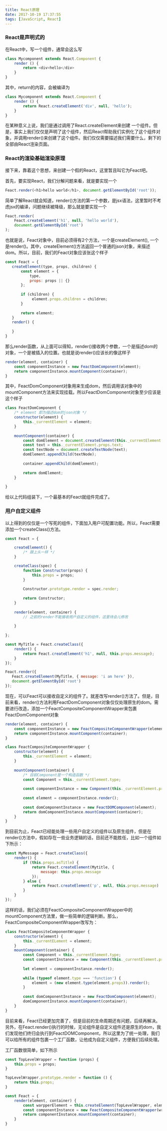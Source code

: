 ```yaml
---
title: React原理
date: 2017-10-19 17:37:55
tags: [JavaScript, React]
---
```



### React是声明式的
在React中，写一个组件，通常会这么写
```js
class Mycomponent extends React.Component {
    render () {
        return <div>hello</div>
    }
}
```
其中，return的内容，会被编译为
```js
class Mycomponent extends React.Component {
    render () {
        return React.createElement('div', null, 'hello');
    }
}
```
在某种意义上说，我们是通过调用了React.createElement来创建
一个组件。但是，事实上我们仅仅是声明了这个组件，然后React帮助我们实例化了这个组件对象，并调用render()来创建了这个组件。我们仅仅需要描述我们需要什么，剩下的全部由React渲染页面。


<!-- more -->

### React的渲染基础渲染原理
接下来，靠着这个思想，来创建一个假的React，这里暂且叫它为Feact吧。

首先，要实现React，我们分解问题来看，就是要实现一个

```js
Feact.render(<h1>hello world</h1>, document.getElementById('root'));

```
简单了解React就会知道，render()方法的第一个参数，是jsx语法，这里暂时不考虑jsx的编译，问题继续被降级，那么就是要实现一个

```js
Feact.render(
    Feact.createElement('h1', null, 'hello world'),
    document.getElementById('root')
);

```
也就是说，Feact对象中，目前必须得有2个方法，一个是createElement(), 一个是render()。其中，createElement()方法返回一个普通的json对象，来描述dom。所以，目前，我们的Feact对象应该张这个样子

```js
const Feact = {
   createElement(type, props, children) {
       const element = {
           type,
           props: props || {}
       };
       
       if (children) {
            element.props.children = children;
       }
       
       return element;
   }
   render() {
    
   }
}

```

那么render函数，从上面可以得知，render()接收两个参数，一个是描述dom的对象，一个是被插入的位置。也就是说render()应该长的像这样子

```js
render(element, container) {
    const componentInstance = new FeactDomComponent(element);
    return componentInstance.mountComponent(container);
}
```
其中，FeactDomComponent对象用来生成dom，然后调用该对象中的mountComponent方法来实现挂载。所以FeactDomComponent对象至少应该是这个样子

```js
class FeactDomComponent {
    /* element 即为描述dom的json对象 */
    constructor(element) {
        this._currentElement = element;
    }
    
    mountComponent(container) {
        const domElement = document.createElement(this._currentElement.type);
        const text = this._currentElement.props.text;
        const textNode = document.createTextNode(text);
        domElement.appendChild(textNode);
        
        container.appendChild(domElement);
        
        return domElement;
    }
    
}
```

给以上代码组装下，一个最基本的Feact就组件完成了。

### 用户自定义组件

以上得到的仅仅是一个写死的组件，下面加入用户可配置功能。所以，Feact需要添加一个createClass()方法。

```js
const Feact = {

    createElement() {
        /* 跟上头一样 */
    }

    createClass(spec) {
        function Constructor(props) {
            this.props = props;
        }
        
        Constructor.prototype.render = spec.render;
        
        return Constructor;
    }
    
    render(element, container) {
        // 之前的render不能接收用户自定义的组件，这里待会儿修改
        
    }
    
};

const MyTitle = Feact.createClass({
    render() {
        return Feact.createElement('h1', null, this.props.message);
    }
});

Feact.render({
   Feact.createElement(MyTitle, { message: 'i am here' }),
   document.getElementById('root')
});

```

现在，可以Feact可以接收自定义的组件了。就差改写render()方法了。但是，目前来看，render()方法利用FeactDomComponent对象仅仅处理原生的dom。需要进行改造，添加一个FeactCompositeComponentWrapper来包裹FeactDomComponent对象

```js
render(element, container) {
    const componentInstance = new FeactCompositeComponentWrapper(element);
    return componentInstance.mountComponent(container);
}

class FeactCompositeComponentWrapper {
    constructor(element) {
        this._currentElement = element;
    }
    
    mountComponent(container) {
        /* 目前Component是一个构造函数 */
        const Component = this._currentElement.type;
        
        const componentInstance = new Component(this._currentElement.props);
        
        const element = componentInstance.render();
        
        const domComponentInstance = new FeactDOMComponent(element);
        return domComponentInstance.mountComponent(container);
    }
}

```

到目前为止，Feact已经能处理一些用户自定义的组件以及原生组件，但是在render()方法中，假如存在一些业务逻辑的话，目前还不能胜任，比如一个组件如下所示：

```js
const MyMessage = Feact.createClass({
    render() {
        if (this.props.asTitle) {
            return Feact.createElement(Mytitle, {
                message: this.props.message
            });
        } else {
            return Feact.createElement('p', null, this.props.message)
        }
    }
});
```

这样的话，我们必须在FeactCompositeComponentWrapper中的mountComponent方法里，做一些简单的逻辑判断。那么，FeactCompositeComponentWrapper改写为：

```js
class FeactCompositeComponentWrapper {
    constructor(element) {
        this._currentELement = element;
    }
    mountComponent(container) {
        const Component = this._currentElement.type;
        const componentInstance = new Component(this._currentElement.props);
        
        let element = componentInstance.render();
        
        while (typeof element.type === 'function') {
            element = (new element.type(element.props)).render();
        }
        
        const domComponentInstance = new FeactDomComponent(element);
        domComponentInstance.mountComponent(container);
    }
}

```

目前来看，Feact已经更加完善了，但是目前的生命周期还有问题，后续再解决。
另外，在Feact.render()执行的时候，无论组件是自定义组件还是原生的dom，我们发现他们终归会执行到FeactDOMComponent，所以这里为了统一处理，我们可以给所有的组件包裹一个工厂函数，让他成为自定义组件，方便我们后续处理。

工厂函数很简单，如下所示

```js
const TopLevelWrapper = function (props) {
    this.props = props;
}

TopLevelWrapper.prototype.render = function () {
    return this.props;
}

const Feact = {
    render(element, container) {
        const warpperElement = this.createElement(TopLevelWrapper, element);
        const componentInstance = new FeactCompositeComponentWrapper(wrapperElement);
        return componentInstance.mountComponent(container);
    }
}

```